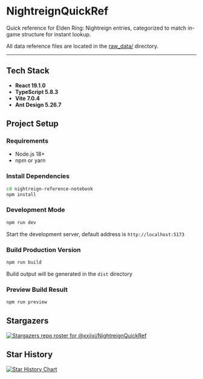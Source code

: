 # NightreignQuickRef

Quick reference for Elden Ring: Nightreign entries, categorized to match in-game structure for instant lookup.

All data reference files are located in the [raw_data/](./reference/raw_data/) directory.

---

## Tech Stack

- **React 19.1.0**
- **TypeScript 5.8.3** 
- **Vite 7.0.4**
- **Ant Design 5.26.7**

## Project Setup

### Requirements

- Node.js 18+ 
- npm or yarn

### Install Dependencies

```bash
cd nightreign-reference-notebook
npm install
```

### Development Mode

```bash
npm run dev
```

Start the development server, default address is `http://localhost:5173`

### Build Production Version

```bash
npm run build
```

Build output will be generated in the `dist` directory

### Preview Build Result

```bash
npm run preview
```
## Stargazers

[![Stargazers repo roster for @xxiixi/NightreignQuickRef](https://reporoster.com/stars/xxiixi/NightreignQuickRef)](https://github.com/xxiixi/NightreignQuickRef/stargazers)

## Star History

[![Star History Chart](https://api.star-history.com/svg?repos=xxiixi/NightreignQuickRef&type=Date)](https://www.star-history.com/#xxiixi/NightreignQuickRef&Date)



